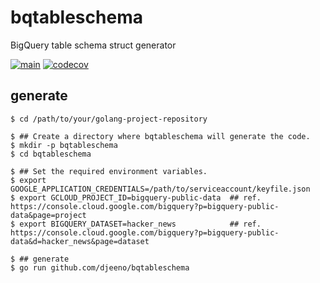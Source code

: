 # bqtableschema

BigQuery table schema struct generator

[![main](https://github.com/djeeno/bqtableschema/workflows/main/badge.svg)](https://github.com/djeeno/bqtableschema/tree/main)
[![codecov](https://codecov.io/gh/djeeno/bqtableschema/branch/main/graph/badge.svg)](https://codecov.io/gh/djeeno/bqtableschema)

## generate

```console
$ cd /path/to/your/golang-project-repository

$ ## Create a directory where bqtableschema will generate the code.
$ mkdir -p bqtableschema
$ cd bqtableschema

$ ## Set the required environment variables.
$ export GOOGLE_APPLICATION_CREDENTIALS=/path/to/serviceaccount/keyfile.json
$ export GCLOUD_PROJECT_ID=bigquery-public-data  ## ref. https://console.cloud.google.com/bigquery?p=bigquery-public-data&page=project
$ export BIGQUERY_DATASET=hacker_news            ## ref. https://console.cloud.google.com/bigquery?p=bigquery-public-data&d=hacker_news&page=dataset

$ ## generate
$ go run github.com/djeeno/bqtableschema
```
